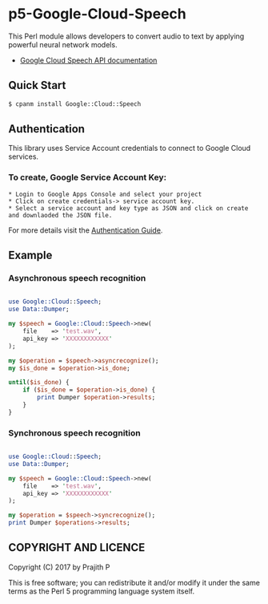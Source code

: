 p5-Google-Cloud-Speech
======================
This Perl module allows developers to convert audio to text by applying powerful neural network models.

- [Google Cloud Speech API documentation](https://cloud.google.com/speech/docs)

## Quick Start
```sh
$ cpanm install Google::Cloud::Speech
```

## Authentication

This library uses Service Account credentials to connect to Google Cloud services.


### To create, Google Service Account Key:

	* Login to Google Apps Console and select your project
	* Click on create credentials-> service account key. 
	* Select a service account and key type as JSON and click on create and downlaoded the JSON file.

For more details visit the [Authentication Guide](https://developers.google.com/identity/protocols/application-default-credentials).

## Example

### Asynchronous speech recognition

```perl

use Google::Cloud::Speech;
use Data::Dumper;

my $speech = Google::Cloud::Speech->new(
    file    => 'test.wav',
    api_key => 'XXXXXXXXXXXX'
);

my $operation = $speech->asyncrecognize();
my $is_done = $operation->is_done;

until($is_done) {
    if ($is_done = $operation->is_done) {
        print Dumper $operation->results;
    }
}
```

### Synchronous speech recognition

```perl

use Google::Cloud::Speech;
use Data::Dumper;

my $speech = Google::Cloud::Speech->new(
    file    => 'test.wav',
    api_key => 'XXXXXXXXXXXX'
);

my $operation = $speech->syncrecognize();
print Dumper $operations->results;
```

COPYRIGHT AND LICENCE
---------------------

Copyright (C) 2017 by Prajith P

This is free software; you can redistribute it and/or modify it under
the same terms as the Perl 5 programming language system itself.

